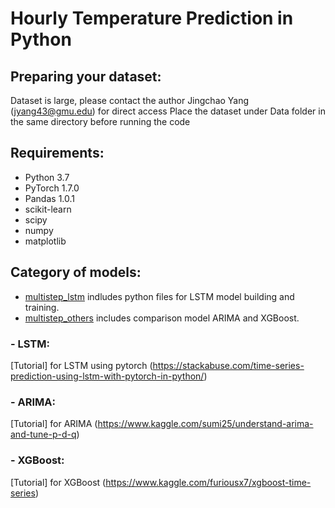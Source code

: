 # Hourly Temperature Prediction in Python


## Preparing your dataset:

Dataset is large, please contact the author Jingchao Yang (jyang43@gmu.edu) for direct access
Place the dataset under Data folder in the same directory before running the code 

## Requirements:
- Python 3.7
- PyTorch 1.7.0
- Pandas 1.0.1
- scikit-learn
- scipy
- numpy
- matplotlib

## Category of models:

* [multistep_lstm](multistep_lstm) indludes python files for LSTM model building and training. 
* [multistep_others](multistep_others) includes comparison model ARIMA and XGBoost.


### - LSTM:

[Tutorial] for LSTM using pytorch (https://stackabuse.com/time-series-prediction-using-lstm-with-pytorch-in-python/)

### - ARIMA:

[Tutorial] for ARIMA (https://www.kaggle.com/sumi25/understand-arima-and-tune-p-d-q)

### - XGBoost:

[Tutorial] for XGBoost (https://www.kaggle.com/furiousx7/xgboost-time-series)
